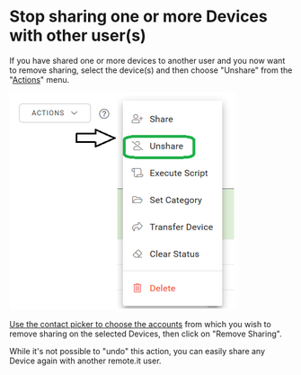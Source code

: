 # Stop sharing one or more Devices with other user\(s\)

If you have shared one or more devices to another user and you now want to remove sharing, select the device\(s\) and then choose "Unshare" from the "[Actions]()" menu.

![](../../.gitbook/assets/image%20%2843%29.png)

[Use the contact picker to choose the accounts](../managing-contacts/select-a-contact.md) from which you wish to remove sharing on the selected Devices, then click on "Remove Sharing".

While it's not possible to "undo" this action, you can easily share any Device again with another remote.it user.

